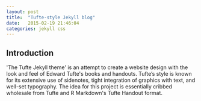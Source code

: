 ```yaml
---
layout: post
title:  "Tufte-style Jekyll blog"
date:   2015-02-19 21:46:04
categories: jekyll css
---
```

## Introduction

'The Tufte Jekyll theme' is an attempt to create a website design with the look and feel of Edward Tufte's books and handouts. Tufte’s style is known for its extensive use of sidenotes, tight integration of graphics with text, and well-set typography.<!--more--> The idea for this project is essentially cribbed wholesale from Tufte and R Markdown's Tufte Handout format.
